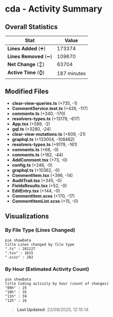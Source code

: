 # cda - Activity Summary 

## Overall Statistics

| Stat                   | Value                                                             |
| ---------------------- | ----------------------------------------------------------------- |
| **Lines Added** (➕)   | 173374                                          |
| **Lines Removed** (➖) | 109670                                        |
| **Net Change** (↕)    | 63704                |
| **Active Time** (⌚)   | 187 minutes |


## Modified Files
- **clear-view-queries.ts** (+735, -1)
- **CommentService.test.ts** (+426, -117)
- **comments.ts** (+340, -170)
- **resolvers-types.ts** (+13179, -617)
- **App.tsx** (+589, -2)
- **gql.ts** (+3280, -24)
- **clear-view-mutations.ts** (+609, -21)
- **graphql.ts** (+133004, -108482)
- **resolvers-types.ts** (+9179, -161)
- **comments.ts** (+68, -0)
- **comments.ts** (+162, -44)
- **AddComment.tsx** (+73, -0)
- **config.ts** (+246, -0)
- **graphql.ts** (+10362, -0)
- **CommentItem.tsx** (+396, -14)
- **AuditTrail.tsx** (+345, -0)
- **FieldsResults.tsx** (+52, -0)
- **EditEntry.tsx** (+144, -0)
- **CommentItem.scss** (+170, -17)
- **CommentItemList.scss** (+15, -0)

## Visualizations

### By File Type (Lines Changed)

```mermaid
pie showData
title Lines changed by file type
".ts" : 281227
".tsx" : 1615
".scss" : 202
```

### By Hour (Estimated Activity Count)

```mermaid
pie showData
title Coding activity by hour (count of changes)
"09h" : 25
"10h" : 35
"11h" : 59
"12h" : 16
```


> **Last Updated:** 22/08/2025, 12:15:14